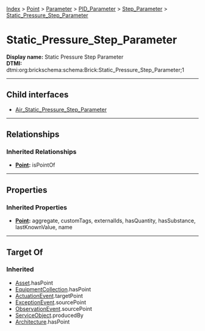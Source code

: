 [Index](../../../../../index.md) > [Point](../../../../Point.md) > [Parameter](../../../Parameter.md) > [PID_Parameter](../../PID_Parameter.md) > [Step_Parameter](../Step_Parameter.md) > [Static_Pressure_Step_Parameter](#)
# Static_Pressure_Step_Parameter

**Display name:** Static Pressure Step Parameter<br />
**DTMI:** dtmi:org:brickschema:schema:Brick:Static_Pressure_Step_Parameter;1

---

## Child interfaces
* [Air_Static_Pressure_Step_Parameter](Air_Static_Pressure_Step_Parameter/Air_Static_Pressure_Step_Parameter.md)

---

## Relationships

### Inherited Relationships
* **[Point](../../../../Point.md):** isPointOf

---

## Properties

### Inherited Properties
* **[Point](../../../../Point.md):** aggregate, customTags, externalIds, hasQuantity, hasSubstance, lastKnownValue, name

---

## Target Of
### Inherited
* [Asset](../../../../../Asset/Asset.md).hasPoint
* [EquipmentCollection](../../../../../Collection/EquipmentCollection.md).hasPoint
* [ActuationEvent](../../../../../Event/PointEvent/ActuationEvent.md).targetPoint
* [ExceptionEvent](../../../../../Event/PointEvent/ExceptionEvent.md).sourcePoint
* [ObservationEvent](../../../../../Event/PointEvent/ObservationEvent.md).sourcePoint
* [ServiceObject](../../../../../Information/ServiceObject/ServiceObject.md).producedBy
* [Architecture](../../../../../Space/Architecture/Architecture.md).hasPoint
